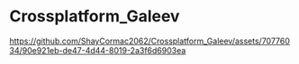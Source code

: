 # Crossplatform_Galeev


https://github.com/ShayCormac2062/Crossplatform_Galeev/assets/70776034/90e921eb-de47-4d44-8019-2a3f6d6903ea

